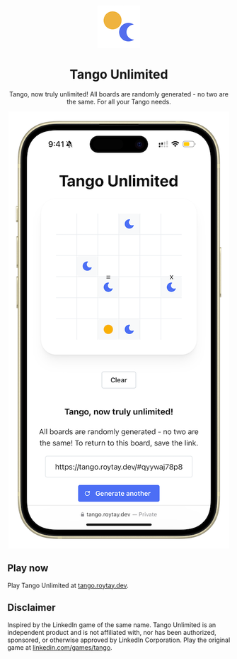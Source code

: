 <div align="center">

![Tango Unlimited icon](docs/img/icon.png)

# Tango Unlimited

Tango, now truly unlimited! All boards are randomly generated - no two are the same. For all your Tango needs. 

![](docs/img/screenshot.png)

</div>

## Play now

Play Tango Unlimited at [tango.roytay.dev](https://tango.roytay.dev/). 

## Disclaimer

Inspired by the LinkedIn game of the same name. Tango Unlimited is an independent product and is not affiliated with, nor has been authorized, sponsored, or otherwise approved by LinkedIn Corporation. Play the original game at [linkedin.com/games/tango](https://linkedin.com/games/tango).
